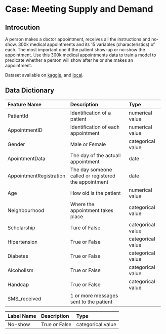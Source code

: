 # Case: Meeting Supply and Demand

## Introcution
A person makes a doctor appointment, receives all the instructions and no-show. 300k medical appointments and its 15 variables (characteristics) of each. The most important one if the patient show-up or no-show the appointment. Use this 300k medical appointments data to train a model to predicate whether a person will show after he or she makes an appointment.</br>

Dataset available on [kaggle](https://www.kaggle.com/joniarroba/noshowappointments), and [local](../data/KaggleV2-May-2016.csv).

## Data Dictionary
| Feature Name | Description | Type |
| :----- | :----- | :----- |
| PatientId | Identification of a patient | numerical value |
| AppointmentID | Identification of each appointment | numerical value |
| Gender | Male or Female | categorical value |
| ApointmentData | The day of the actuall appointment | date |
| AppointmentRegistration | The day someone called or registered the appointment | date |
| Age | How old is the patient | numerical value |
| Neighbourhood | Where the appointment takes place | categorical value |
| Scholarship | Ture of False | categorical value |
| Hipertension | True or False | categorical value |
| Diabetes | True or False | categorical value |
| Alcoholism | True or False | categorical value |
| Handcap | True or False | categorical value |
| SMS_received | 1 or more messages sent to the patient | 

| Label Name | Description | Type |
| :----- | :----- | :----- |
| No-show | True or False | categorical value |
